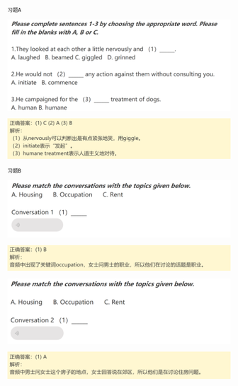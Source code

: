 `习题A`

![image-20240616233645857](assets/4.听力高频词汇(1)-住房与工作/image-20240616233645857.png)

![image-20240616233655739](assets/4.听力高频词汇(1)-住房与工作/image-20240616233655739.png)

`习题B`

![image-20240616233717681](assets/4.听力高频词汇(1)-住房与工作/image-20240616233717681.png)

![image-20240616233725399](assets/4.听力高频词汇(1)-住房与工作/image-20240616233725399.png)

![image-20240616233733868](assets/4.听力高频词汇(1)-住房与工作/image-20240616233733868.png)

![image-20240616233742078](assets/4.听力高频词汇(1)-住房与工作/image-20240616233742078.png)